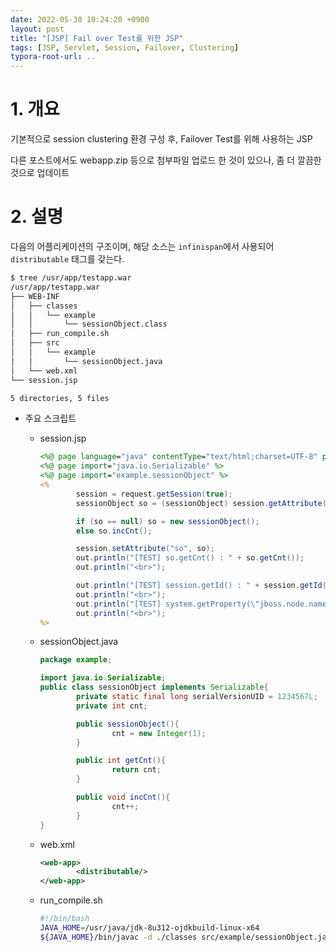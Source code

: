 ```yaml
---
date: 2022-05-30 10:24:20 +0900
layout: post
title: "[JSP] Fail over Test를 위한 JSP"
tags: [JSP, Servlet, Session, Failover, Clustering]
typora-root-url: ..
---
```


# 1. 개요

기본적으로 session clustering 환경 구성 후, Failover Test를 위해 사용하는 JSP

다른 포스트에서도 webapp.zip 등으로 첨부파일 업로드 한 것이 있으나, 좀 더 깔끔한 것으로 업데이트



# 2. 설명

다음의 어플리케이션의 구조이며, 해당 소스는 `infinispan`에서 사용되어 `distributable` 태그를 갖는다.

```bash
$ tree /usr/app/testapp.war
/usr/app/testapp.war
├── WEB-INF
│   ├── classes
│   │   └── example
│   │       └── sessionObject.class
│   ├── run_compile.sh
│   ├── src
│   │   └── example
│   │       └── sessionObject.java
│   └── web.xml
└── session.jsp

5 directories, 5 files
```



* 주요 스크립트

  * session.jsp

    ```jsp
    <%@ page language="java" contentType="text/html;charset=UTF-8" pageEncoding="UTF-8" %>
    <%@ page import="java.io.Serializable" %>
    <%@ page import="example.sessionObject" %>
    <%
            session = request.getSession(true);
            sessionObject so = (sessionObject) session.getAttribute("so");
    
            if (so == null) so = new sessionObject();
            else so.incCnt();
    
            session.setAttribute("so", so);
            out.println("[TEST] so.getCnt() : " + so.getCnt());
            out.println("<br>");
    
            out.println("[TEST] session.getId() : " + session.getId());
            out.println("<br>");
            out.println("[TEST] system.getProperty(\"jboss.node.name\") : " + System.getProperty("jboss.node.name"));
            out.println("<br>");
    %>
    ```

    

  * sessionObject.java

    ```java
    package example;
    
    import java.io.Serializable;
    public class sessionObject implements Serializable{
            private static final long serialVersionUID = 1234567L;
            private int cnt;
    
            public sessionObject(){
                    cnt = new Integer(1);
            }
    
            public int getCnt(){
                    return cnt;
            }
    
            public void incCnt(){
                    cnt++;
            }
    }
    ```

    

  * web.xml

    ```xml
    <web-app>
            <distributable/>
    </web-app>
    ```

    

  * run_compile.sh

    ```bash
    #!/bin/bash
    JAVA_HOME=/usr/java/jdk-8u312-ojdkbuild-linux-x64
    ${JAVA_HOME}/bin/javac -d ./classes src/example/sessionObject.java
    ```

    

